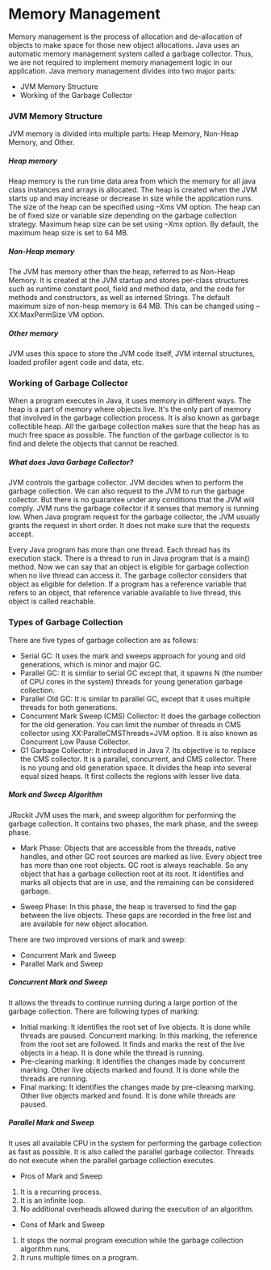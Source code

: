 # Memory Management

Memory management is the process of allocation and de-allocation of objects to make space for those new object allocations. Java uses an automatic memory management system called a garbage collector. Thus, we are not required to implement memory management logic in our application. Java memory management divides into two major parts:

- JVM Memory Structure
- Working of the Garbage Collector

### JVM Memory Structure
JVM memory is divided into multiple parts: Heap Memory, Non-Heap Memory, and Other.

##### Heap memory
Heap memory is the run time data area from which the memory for all java class instances and arrays is allocated. The heap is created when the JVM starts up and may increase or decrease in size while the application runs. The size of the heap can be specified using –Xms VM option. The heap can be of fixed size or variable size depending on the garbage collection strategy. Maximum heap size can be set using –Xmx option. By default, the maximum heap size is set to 64 MB.

##### Non-Heap memory
The JVM has memory other than the heap, referred to as Non-Heap Memory. It is created at the JVM startup and stores per-class structures such as runtime constant pool, field and method data, and the code for methods and constructors, as well as interned Strings. The default maximum size of non-heap memory is 64 MB. This can be changed using –XX:MaxPermSize VM option.

##### Other memory
JVM uses this space to store the JVM code itself, JVM internal structures, loaded profiler agent code and data, etc.

### Working of Garbage Collector

When a program executes in Java, it uses memory in different ways. The heap is a part of memory where objects live. It's the only part of memory that involved in the garbage collection process. It is also known as garbage collectible heap. All the garbage collection makes sure that the heap has as much free space as possible. The function of the garbage collector is to find and delete the objects that cannot be reached.

##### What does Java Garbage Collector?
JVM controls the garbage collector. JVM decides when to perform the garbage collection. We can also request to the JVM to run the garbage collector. But there is no guarantee under any conditions that the JVM will comply. JVM runs the garbage collector if it senses that memory is running low. When Java program request for the garbage collector, the JVM usually grants the request in short order. It does not make sure that the requests accept.

Every Java program has more than one thread. Each thread has its execution stack. There is a thread to run in Java program that is a main() method. Now we can say that an object is eligible for garbage collection when no live thread can access it. The garbage collector considers that object as eligible for deletion. If a program has a reference variable that refers to an object, that reference variable available to live thread, this object is called reachable.

### Types of Garbage Collection
There are five types of garbage collection are as follows:

- Serial GC: It uses the mark and sweeps approach for young and old generations, which is minor and major GC.
- Parallel GC: It is similar to serial GC except that, it spawns N (the number of CPU cores in the system) threads for young generation garbage collection.
- Parallel Old GC: It is similar to parallel GC, except that it uses multiple threads for both generations.
- Concurrent Mark Sweep (CMS) Collector: It does the garbage collection for the old generation. You can limit the number of threads in CMS collector using XX:ParalleCMSThreads=JVM option. It is also known as Concurrent Low Pause Collector.
- G1 Garbage Collector: It introduced in Java 7. Its objective is to replace the CMS collector. It is a parallel, concurrent, and CMS collector. There is no young and old generation space. It divides the heap into several equal sized heaps. It first collects the regions with lesser live data.


##### Mark and Sweep Algorithm
JRockit JVM uses the mark, and sweep algorithm for performing the garbage collection. It contains two phases, the mark phase, and the sweep phase.

- Mark Phase: Objects that are accessible from the threads, native handles, and other GC root sources are marked as live. Every object tree has more than one root objects. GC root is always reachable. So any object that has a garbage collection root at its root. It identifies and marks all objects that are in use, and the remaining can be considered garbage.

- Sweep Phase: In this phase, the heap is traversed to find the gap between the live objects. These gaps are recorded in the free list and are available for new object allocation.

There are two improved versions of mark and sweep:
- Concurrent Mark and Sweep
- Parallel Mark and Sweep


##### Concurrent Mark and Sweep
It allows the threads to continue running during a large portion of the garbage collection. There are following types of marking:

- Initial marking: It identifies the root set of live objects. It is done while threads are paused.
Concurrent marking: In this marking, the reference from the root set are followed. It finds and marks the rest of the live objects in a heap. It is done while the thread is running.
- Pre-cleaning marking: It identifies the changes made by concurrent marking. Other live objects marked and found. It is done while the threads are running.
- Final marking: It identifies the changes made by pre-cleaning marking. Other live objects marked and found. It is done while threads are paused.

##### Parallel Mark and Sweep
It uses all available CPU in the system for performing the garbage collection as fast as possible. It is also called the parallel garbage collector. Threads do not execute when the parallel garbage collection executes.

- Pros of Mark and Sweep
1. It is a recurring process.
2. It is an infinite loop.
3. No additional overheads allowed during the execution of an algorithm.

- Cons of Mark and Sweep
1. It stops the normal program execution while the garbage collection algorithm runs.
2. It runs multiple times on a program.
